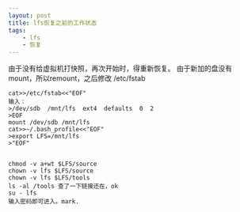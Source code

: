 ```yaml
---
layout: post
title: lfs恢复之前的工作状态
tags:
    - lfs
    - 恢复
---
```


由于没有给虚拟机打快照，再次开始时，得重新恢复。
由于新加的盘没有mount，所以remount，之后修改
/etc/fstab
>

    cat>>/etc/fstab<<"EOF"
    输入：
    >/dev/sdb  /mnt/lfs  ext4  defaults  0  2
    >EOF
    mount /dev/sdb /mnt/lfs
    cat>>~/.bash_profile<<"EOF"
    >export LFS=/mnt/lfs
    >"EOF"


    chmod -v a+wt $LFS/source
    chown -v lfs $LFS/source
    chown -v lfs $LFS/tools
    ls -al /tools 查了一下链接还在，ok
    su - lfs
    输入密码即可进入。mark.


